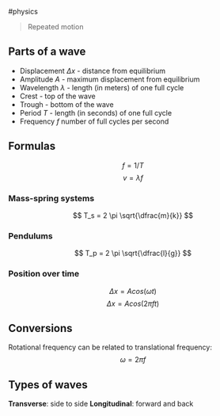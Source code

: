#physics

> Repeated motion

## Parts of a wave
- Displacement $\Delta x$ - distance from equilibrium
- Amplitude $A$ - maximum displacement from equilibrium
- Wavelength $\lambda$ - length (in meters) of one full cycle
- Crest - top of the wave
- Trough - bottom of the wave
- Period $T$ - length (in seconds) of one full cycle
- Frequency $f$ number of full cycles per second

## Formulas
$$ f = 1 / T $$
$$ v = \lambda f $$

### Mass-spring systems
$$ T_s = 2 \pi \sqrt{\dfrac{m}{k}} $$

### Pendulums
$$ T_p = 2 \pi \sqrt{\dfrac{l}{g}} $$

### Position over time
$$ \Delta x = A cos(\omega t) $$
$$ \Delta x = A cos (2 \pi ft) $$

## Conversions
Rotational frequency can be related to translational frequency:
$$ \omega = 2 \pi f $$

## Types of waves
**Transverse**: side to side
**Longitudinal**: forward and back